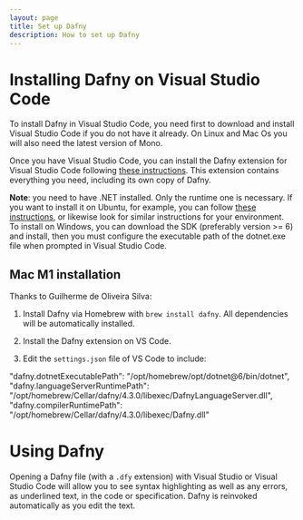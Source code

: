 ```yaml
---
layout: page
title: Set up Dafny
description: How to set up Dafny
---
```


# Installing Dafny on Visual Studio Code

To install Dafny in Visual Studio Code, you need first to download and install Visual Studio Code if you do not have it already. On Linux and Mac Os you will also need the latest version of Mono.

Once you have Visual Studio Code, you can install the Dafny extension for Visual
Studio Code following [these
instructions](https://marketplace.visualstudio.com/items?itemName=dafny-lang.ide-vscode). This
extension contains everything you need, including its own copy of Dafny.

**Note**: you need to have .NET installed. Only the runtime one is necessary. If you want to install it on Ubuntu, for example, you can follow [these instructions](https://docs.microsoft.com/en-us/dotnet/core/install/linux-ubuntu), or likewise look for similar instructions for your environment. To install on Windows, you can download the SDK (preferably version >= 6) and install, then you must configure the executable path of the dotnet.exe file when prompted in Visual Studio Code.

## Mac M1 installation

Thanks to Guilherme de Oliveira Silva:

1. Install Dafny via Homebrew with `brew install dafny`. All dependencies will be automatically installed.

2. Install the Dafny extension on VS Code.

3. Edit the `settings.json` file of VS Code to include:

"dafny.dotnetExecutablePath": "/opt/homebrew/opt/dotnet@6/bin/dotnet",
"dafny.languageServerRuntimePath": "/opt/homebrew/Cellar/dafny/4.3.0/libexec/DafnyLanguageServer.dll",
"dafny.compilerRuntimePath": "/opt/homebrew/Cellar/dafny/4.3.0/libexec/Dafny.dll"

# Using Dafny

Opening a Dafny file (with a `.dfy` extension) with Visual Studio or Visual Studio Code will allow you to see syntax highlighting as well as any errors, as underlined text, in the code or specification. Dafny is reinvoked automatically as you edit the text.
